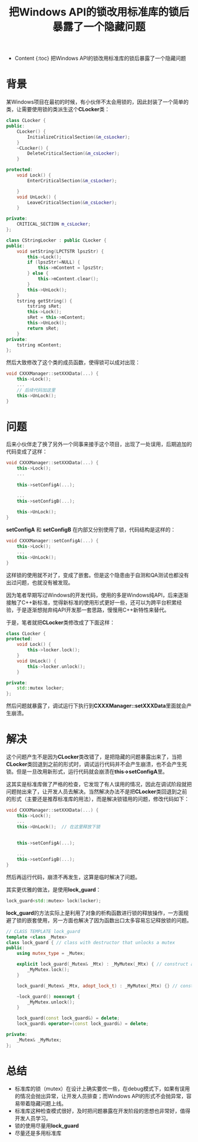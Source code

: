 ﻿---
layout:		post
category:	"program"
title:		"把Windows API的锁改用标准库的锁后暴露了一个隐藏问题"
tags:		[c++, mutex, lock_guard]
---
- Content
{:toc}
把Windows API的锁改用标准库的锁后暴露了一个隐藏问题



# 背景

某Windows项目在最初的时候，有小伙伴不太会用锁的，因此封装了一个简单的类，让需要使用锁的类派生这个**CLocker**类：

```c++
class CLocker {
public:
	CLocker() {
		InitializeCriticalSection(&m_csLocker);
	}
	~CLocker() {
		DeleteCriticalSection(&m_csLocker);
	}

protected:
	void Lock() {
		EnterCriticalSection(&m_csLocker);

	}
	void UnLock() {
		LeaveCriticalSection(&m_csLocker);
	}

private:
	CRITICAL_SECTION m_csLocker;
};

class CStringLocker : public CLocker {
public:
	void setString(LPCTSTR lpszStr) {
		this->Lock();
		if (lpszStr!=NULL) {
			this->mContent = lpszStr;
		} else {
			this->mContent.clear();
		}
		this->UnLock();
	}
	tstring getString() {
		tstring sRet;
		this->Lock();
		sRet = this->mContent;
		this->UnLock();
		return sRet;
	}
private:
	tstring mContent;
};
```



然后大致修改了这个类的成员函数，使得锁可以成对出现：

```c++
void CXXXManager::setXXXData(...) {
	this->Lock();
	...
	// 后续代码加这里
	this->UnLock();
}
```



# 问题

后来小伙伴走了换了另外一个同事来接手这个项目，出现了一处误用，后期追加的代码变成了这样：

```c++
void CXXXManager::setXXXData(...) {
	this->Lock();
	...
	
	this->setConfigA(...);

	...
	this->setConfigB(...);
    
	this->UnLock();
}
```

**setConfigA** 和 **setConfigB** 在内部又分别使用了锁，代码结构是这样的：

```c++
void CXXXManager::setConfigA(...) {
	this->Lock();
	...
	this->UnLock();
}
```

这样锁的使用就不对了，变成了嵌套。但是这个隐患由于自测和QA测试也都没有出过问题，也就没有被发现。



因为笔者早期写过Windows的开发代码，使用的多是Windows纯API，后来逐渐接触了C++新标准，觉得新标准的使用形式更好一些，还可以为跨平台积累经验，于是逐渐想抛弃纯API开发那一套思路，慢慢用C++新特性来替代。



于是，笔者就把**CLocker**类修改成了下面这样：

```c++
class CLocker {
protected:
	void Lock() {
		this->locker.lock();
	}
	void UnLock() {
		this->locker.unlock();
	}

private:
	std::mutex locker;
};
```



然后问题就暴露了，调试运行下执行到**CXXXManager::setXXXData**里面就会产生崩溃。





# 解决

这个问题产生不是因为**CLocker**类改错了，是把隐藏的问题暴露出来了，当把**CLocker**类回退到之前的形式时，调试运行代码并不会产生崩溃，也不会产生死锁。但是一旦改用新形式，运行代码就会崩溃在**this->setConfigA**里。



这其实是标准库做了严格的检查，它发现了有人误用的情况，因此在调试阶段就把问题抛出来了，让开发人员去解决。当然解决办法不是把**CLocker**类回退到之前的形式（主要还是推荐标准库的用法），而是解决锁错用的问题，修改代码如下：

```c++
void CXXXManager::setXXXData(...) {
	this->Lock();
	...
	this->UnLock();  // 在这里释放下锁
    
	
	this->setConfigA(...);

	...
	this->setConfigB(...);
}
```

然后再运行代码，崩溃不再发生，这算是临时解决了问题。



其实更优雅的做法，是使用**lock_guard**：

```c++
lock_guard<std::mutex> lock(locker);
```



**lock_guard**的方法实际上是利用了对象的析构函数进行锁的释放操作，一方面规避了锁的嵌套使用，另一方面也解决了因为函数出口太多容易忘记释放锁的问题。

```c++
// CLASS TEMPLATE lock_guard
template <class _Mutex>
class lock_guard { // class with destructor that unlocks a mutex
public:
    using mutex_type = _Mutex;

    explicit lock_guard(_Mutex& _Mtx) : _MyMutex(_Mtx) { // construct and lock
        _MyMutex.lock();
    }

    lock_guard(_Mutex& _Mtx, adopt_lock_t) : _MyMutex(_Mtx) {} // construct but don't lock

    ~lock_guard() noexcept {
        _MyMutex.unlock();
    }

    lock_guard(const lock_guard&) = delete;
    lock_guard& operator=(const lock_guard&) = delete;

private:
    _Mutex& _MyMutex;
};
```





# 总结

- 标准库的锁（mutex）在设计上确实要优一些，在debug模式下，如果有误用的情况会抛出异常，让开发人员排查；而Windows API的形式不会抛异常，容易带着隐藏问题上线。
- 标准库这种检查模式很好，及时把问题暴露在开发阶段的思想也非常好，值得开发人员学习。
- 锁的使用尽量用**lock_guard**
- 尽量还是多用标准库